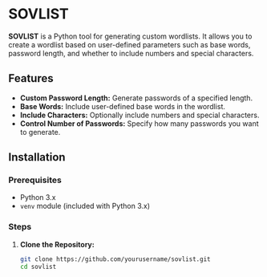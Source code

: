 # SOVLIST

**SOVLIST** is a Python tool for generating custom wordlists. It allows you to create a wordlist based on user-defined parameters such as base words, password length, and whether to include numbers and special characters.

## Features

- **Custom Password Length:** Generate passwords of a specified length.
- **Base Words:** Include user-defined base words in the wordlist.
- **Include Characters:** Optionally include numbers and special characters.
- **Control Number of Passwords:** Specify how many passwords you want to generate.

## Installation

### Prerequisites

- Python 3.x
- `venv` module (included with Python 3.x)

### Steps

1. **Clone the Repository:**

   ```bash
   git clone https://github.com/yourusername/sovlist.git
   cd sovlist
